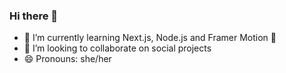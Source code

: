 ### Hi there 👋
- 🌱 I’m currently learning Next.js, Node.js and Framer Motion 🤘
- 👯 I’m looking to collaborate on social projects
- 😄 Pronouns: she/her

<!--
**stoneparker/stoneparker** is a ✨ _special_ ✨ repository because its `README.md` (this file) appears on your GitHub profile.

<div style='display: flex'>
  <img height="180em" src="https://github-readme-stats.vercel.app/api?username=stoneparker&show_icons=true&theme=dracula&include_all_commits=true&count_private=true"/>
  <img height="180em" src="https://github-readme-stats.vercel.app/api/top-langs/?username=stoneparker&layout=compact&theme=dracula"/>
</div>

Here are some ideas to get you started:

- 🔭 I’m currently working on ...
- 🌱 I’m currently learning React, React Native, Node.js, Java and web design, UI/UX.
- 👯 I’m looking to collaborate on ...
- 🤔 I’m looking for help with ...
- 💬 Ask me about ...
- 📫 How to reach me: ...
- 😄 Pronouns: ...
- ⚡ Fun fact: ...
-->
